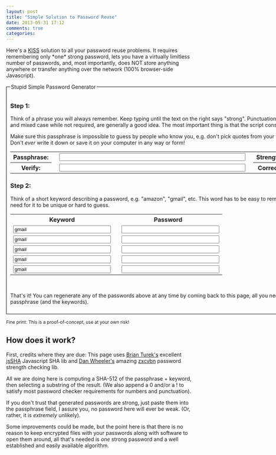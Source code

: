 ```yaml
---
layout: post
title: "Simple Solution to Password Reuse"
date: 2013-05-31 17:12
comments: true
categories: 
---
```


<p>
Here's a <a href="http://en.wikipedia.org/wiki/KISS_principle">KISS</a> solution to all your password reuse
problems. It requires remembering only *one* strong password, lets you
have a virtually limitless number of passwords, and, most importantly,
does NOT store anything anywhere or transfer anything over the
network (100% browser-side Javascript).
</p>

<script type="text/javascript" src="/javascripts/sha.js"></script>
<script type="text/javascript" src="/javascripts/zxcvbn-async.js"></script>
<script type="text/javascript">
function calc_pw(n) {
  try {
    var pw_phrase = document.getElementById("pw_phrase");
    var keyword = document.getElementById("keyword"+n);
    var pw = document.getElementById("pw"+n);
    var strength = document.getElementById("strength");
    var hmacObj = new jsSHA(pw_phrase.value, "TEXT");
    pw.value = hmacObj.getHMAC(keyword.value, "TEXT", "SHA-512", "B64").substring(5,15);
    if (pw.value.search('!') === -1) pw.value = pw.value + '!'
    if (pw.value.search(/[0-9]/) === -1) pw.value = pw.value + '0'
  } catch(e) {
    pw.value = "ERROR: " + e;
  }
}
function pw_strength() {
    var pw_phrase = document.getElementById("pw_phrase");
    var score = zxcvbn(pw_phrase.value).score;
    if (score == '0') {strength.value = 'Very Weak'; strength.style.color = 'red'; }
    else if (score == '1') {strength.value = 'Weak'; strength.style.color = 'red'; }
    else if (score == '2') {strength.value = 'So so'; strength.style.color = 'orange'; }
    else if (score == '3') {strength.value = 'Okay'; strength.style.color = 'blue'; }
    else if (score == '4') {strength.value = 'Strong'; strength.style.color = 'green'; }
    else strength.value = '';
}
function check_pw2_same() {
  var pw_phrase = document.getElementById("pw_phrase");
  var pw_phrase2 = document.getElementById("pw_phrase2");
  var pw_same = document.getElementById("pw_same");
  if (pw_phrase.value === pw_phrase2.value)
    pw_same.value = 'Correct';
  else
    pw_same.value = 'Incorrect';
}
function clear_all() {
  document.getElementById("pw_phrase").value = '';
  document.getElementById("pw_phrase2").value = '';
  document.getElementById("strength").value = '';
  document.getElementById("pw_same").value = '';
  document.getElementById("keyword1").value = 'amazon';
  document.getElementById("keyword2").value = 'gmail';
  document.getElementById("keyword3").value = 'yahoo';
  document.getElementById("keyword4").value = 'foo';
  document.getElementById("keyword5").value = 'bar';
  document.getElementById("pw1").value = '';
  document.getElementById("pw2").value = '';
  document.getElementById("pw3").value = '';
  document.getElementById("pw4").value = '';
  document.getElementById("pw5").value = '';
}
</script>

<form action="#" method="get">
<fieldset style="margin: 3px 0px; border: 1px solid #000000; padding: 10px;">
<legend>Stupid Simple Password Generator</legend>
<h3>Step 1:</h3>
<p>
Think of a phrase you will always remember. Keep typing until the text
on the right says "strong". Punctuation, spaces, unusual words and
mixed case while not required, are generally a good idea. The most
important thing is that the script considers it <span style="color: green; font-weight: bold;">strong</span>.
</p>

<p> Make sure this passphrase is impossible to guess by people who
know you, e.g. don't pick quotes from your favorite song or
movie. Don't <em>ever</em> write it down or save it on your computer in any way or form!
<table border=0>
<tr><th>Passphrase: </th><td><input type="password" size="60" name="pw_phrase" id="pw_phrase" style="margin-right: 1em; margin-left: 1em;" onkeyup="pw_strength()" />
<th>Strength: </th><td><input tpye="text" size="10" name="strength" id="strength" style="font-weight: bold; margin-left: 1em;" readonly/></td></tr>
<tr><th>Verify: </th><td><input type="password" size="60" name="pw_phrase2" id="pw_phrase2" style="margin-right: 1em; margin-left: 1em;" onkeyup="check_pw2_same()" />
<th>Correct: </th><td><input tpye="text" size="10" name="pw_same" id="pw_same" style="font-weight: bold; margin-left: 1em;" readonly/></td></tr>
</table>
</p>

<h3>Step 2:</h3>
<p> Think of a short keyword describing a password, e.g. "amazon",
"gmail", etc. This word has to be easy to remember and there is no need for
it to be unique or hard to guess.</p>

<table border=0>
<tr><th>Keyword</th><th>Password</th></tr>
<tr><td><input type="text" size="30" name="keyword1" id="keyword1" value="gmail" onkeyup="calc_pw(1)" /></td><td><input type="text" size="30" name="pw1" id="pw1" style="margin-left: 1em;" readonly /></td></tr>
<tr><td><input type="text" size="30" name="keyword2" id="keyword2" value="gmail" onkeyup="calc_pw(2)" /></td><td><input type="text" size="30" name="pw2" id="pw2" style="margin-left: 1em;" readonly /></td></tr>
<tr><td><input type="text" size="30" name="keyword3" id="keyword3" value="gmail" onkeyup="calc_pw(3)" /></td><td><input type="text" size="30" name="pw3" id="pw3" style="margin-left: 1em;" readonly /></td></tr>
<tr><td><input type="text" size="30" name="keyword4" id="keyword4" value="gmail" onkeyup="calc_pw(4)" /></td><td><input type="text" size="30" name="pw4" id="pw4" style="margin-left: 1em;" readonly /></td></tr>
<tr><td><input type="text" size="30" name="keyword5" id="keyword5" value="gmail" onkeyup="calc_pw(5)" /></td><td><input type="text" size="30" name="pw5" id="pw5" style="margin-left: 1em;" readonly /></td></tr>
</table>
<br>
<p>That's it! You can regenerate any of the passwords above at any time by coming back to this page, all you need to know is the passphrase (and the keywords).</p>


</fieldset>
</form>
<span style="font-size: 12px">Fine print: This is a proof-of-concept, use at your own risk!</span>
<body onload="clear_all()"></body>


<h2>How does it work?</h2>

First, credits where they are due: This page uses <a href="https://github.com/Caligatio/">Brian Turek's</a>
excellent <a href="https://github.com/Caligatio/jsSHA">jsSHA</a> Javascript SHA lib and
<a href="https://github.com/lowe">Dan Wheeler's</a> amazing <a href="https://github.com/lowe/zxcvbn">zxcvbn</a>
password strength checking lib.

All we are doing here is computing a SHA-512 of the passphrase +
keyword, then selecting a substring of the result. (We also append a 0
and/or a ! to satisfy most password checker requirements for numbers
and punctuation).

If you don't trust that generated passwords are strong, just paste
them into the passphrase field, I assure you, no password here will
ever be weak. (Or, rather, it is <em>extremely</em> unlikely).

Some improvements could be made, but the point here is that there is
no reason to keep encrypted files with your passwords along with
software to open them around, all that's needed is <em>one</em> strong
password and a well established and easily available algorithm.



